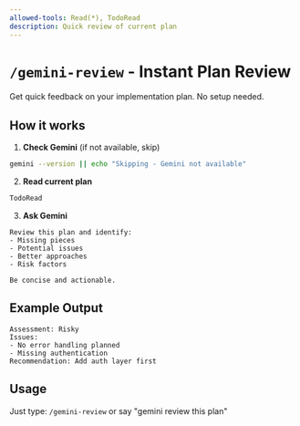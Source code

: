 ```yaml
---
allowed-tools: Read(*), TodoRead
description: Quick review of current plan
---
```


# `/gemini-review` - Instant Plan Review

Get quick feedback on your implementation plan. No setup needed.

## How it works

1. **Check Gemini** (if not available, skip)
```bash
gemini --version || echo "Skipping - Gemini not available"
```

2. **Read current plan**
```bash
TodoRead
```

3. **Ask Gemini**
```
Review this plan and identify:
- Missing pieces
- Potential issues  
- Better approaches
- Risk factors

Be concise and actionable.
```

## Example Output
```
Assessment: Risky
Issues:
- No error handling planned
- Missing authentication
Recommendation: Add auth layer first
```

## Usage
Just type: `/gemini-review` or say "gemini review this plan"